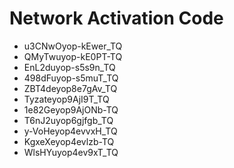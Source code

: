 # Network Activation Code
* u3CNwOyop-kEwer_TQ
* QMyTwuyop-kE0PT-TQ
* EnL2duyop-s5s9n_TQ
* 498dFuyop-s5muT_TQ
* ZBT4deyop8e7gAv_TQ
* Tyzateyop9AjI9T_TQ
* 1e82Geyop9AjONb-TQ
* T6nJ2uyop6gjfgb_TQ
* y-VoHeyop4evvxH_TQ
* KgxeXeyop4evlzb-TQ
* WlsHYuyop4ev9xT_TQ